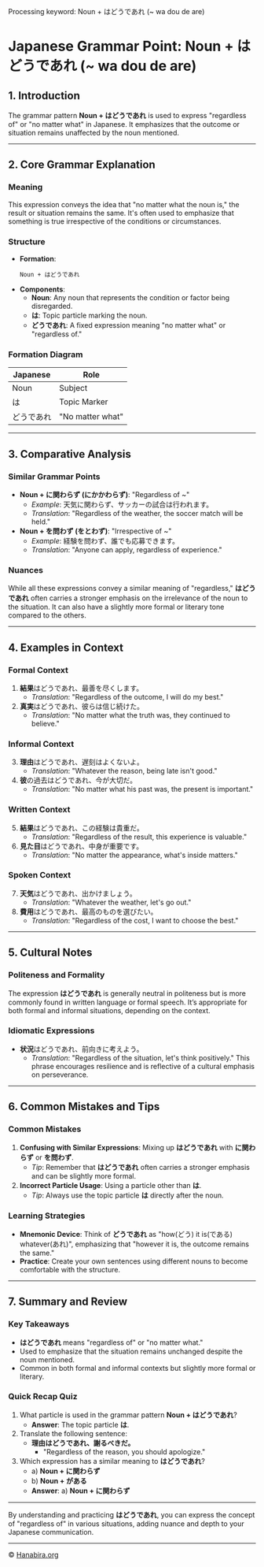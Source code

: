 Processing keyword: Noun + はどうであれ (~ wa dou de are)
# Japanese Grammar Point: Noun + はどうであれ (~ wa dou de are)

## 1. Introduction
The grammar pattern **Noun + はどうであれ** is used to express "regardless of" or "no matter what" in Japanese. It emphasizes that the outcome or situation remains unaffected by the noun mentioned.

---
## 2. Core Grammar Explanation
### Meaning
This expression conveys the idea that "no matter what the noun is," the result or situation remains the same. It's often used to emphasize that something is true irrespective of the conditions or circumstances.
### Structure
- **Formation**:
  ```
  Noun + はどうであれ
  ```
- **Components**:
  - **Noun**: Any noun that represents the condition or factor being disregarded.
  - **は**: Topic particle marking the noun.
  - **どうであれ**: A fixed expression meaning "no matter what" or "regardless of."
### Formation Diagram
| Japanese | Role       |
|----------|------------|
| Noun     | Subject    |
| は       | Topic Marker |
| どうであれ | "No matter what" |
---
## 3. Comparative Analysis
### Similar Grammar Points
- **Noun + に関わらず (にかかわらず)**: "Regardless of ~"
  - *Example*: 天気に関わらず、サッカーの試合は行われます。
  - *Translation*: "Regardless of the weather, the soccer match will be held."
- **Noun + を問わず (をとわず)**: "Irrespective of ~"
  - *Example*: 経験を問わず、誰でも応募できます。
  - *Translation*: "Anyone can apply, regardless of experience."
### Nuances
While all these expressions convey a similar meaning of "regardless," **はどうであれ** often carries a stronger emphasis on the irrelevance of the noun to the situation. It can also have a slightly more formal or literary tone compared to the others.

---
## 4. Examples in Context
### Formal Context
1. **結果**はどうであれ、最善を尽くします。
   - *Translation*: "Regardless of the outcome, I will do my best."
2. **真実**はどうであれ、彼らは信じ続けた。
   - *Translation*: "No matter what the truth was, they continued to believe."
### Informal Context
3. **理由**はどうであれ、遅刻はよくないよ。
   - *Translation*: "Whatever the reason, being late isn't good."
4. **彼**の過去はどうであれ、今が大切だ。
   - *Translation*: "No matter what his past was, the present is important."
### Written Context
5. **結果**はどうであれ、この経験は貴重だ。
   - *Translation*: "Regardless of the result, this experience is valuable."
6. **見た目**はどうであれ、中身が重要です。
   - *Translation*: "No matter the appearance, what's inside matters."
### Spoken Context
7. **天気**はどうであれ、出かけましょう。
   - *Translation*: "Whatever the weather, let's go out."
8. **費用**はどうであれ、最高のものを選びたい。
   - *Translation*: "Regardless of the cost, I want to choose the best."
---
## 5. Cultural Notes
### Politeness and Formality
The expression **はどうであれ** is generally neutral in politeness but is more commonly found in written language or formal speech. It’s appropriate for both formal and informal situations, depending on the context.
### Idiomatic Expressions
- **状況**はどうであれ、前向きに考えよう。
  - *Translation*: "Regardless of the situation, let's think positively."
This phrase encourages resilience and is reflective of a cultural emphasis on perseverance.
---
## 6. Common Mistakes and Tips
### Common Mistakes
1. **Confusing with Similar Expressions**: Mixing up **はどうであれ** with **に関わらず** or **を問わず**.
   - *Tip*: Remember that **はどうであれ** often carries a stronger emphasis and can be slightly more formal.
2. **Incorrect Particle Usage**: Using a particle other than **は**.
   - *Tip*: Always use the topic particle **は** directly after the noun.
### Learning Strategies
- **Mnemonic Device**: Think of **どうであれ** as "how(どう) it is(である) whatever(あれ)", emphasizing that "however it is, the outcome remains the same."
- **Practice**: Create your own sentences using different nouns to become comfortable with the structure.
---
## 7. Summary and Review
### Key Takeaways
- **はどうであれ** means "regardless of" or "no matter what."
- Used to emphasize that the situation remains unchanged despite the noun mentioned.
- Common in both formal and informal contexts but slightly more formal or literary.
### Quick Recap Quiz
1. What particle is used in the grammar pattern **Noun + はどうであれ**?
   - **Answer**: The topic particle **は**.
2. Translate the following sentence:
   - **理由はどうであれ、謝るべきだ。**
     - "Regardless of the reason, you should apologize."
3. Which expression has a similar meaning to **はどうであれ**?
   - a) **Noun + に関わらず**
   - b) **Noun + がある**
   - **Answer**: a) **Noun + に関わらず**
---
By understanding and practicing **はどうであれ**, you can express the concept of "regardless of" in various situations, adding nuance and depth to your Japanese communication.


---

© [Hanabira.org](https://hanabira.org)
